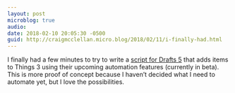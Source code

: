 ```yaml
---
layout: post
microblog: true
audio: 
date: 2018-02-10 20:05:30 -0500
guid: http://craigmcclellan.micro.blog/2018/02/11/i-finally-had.html
---
```

 I finally had a few minutes to try to write a [script for Drafts 5](https://github.com/craigwmcclellan/Public-Drafts-Scripts/tree/master/Add%20to%20Things) that adds items to Things 3 using their upcoming automation features (currently in beta). This is more proof of concept because I haven’t decided what I need to automate yet, but I love the possibilities.

